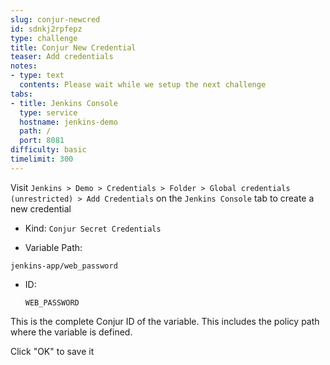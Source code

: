 ```yaml
---
slug: conjur-newcred
id: sdnkj2rpfepz
type: challenge
title: Conjur New Credential
teaser: Add credentials
notes:
- type: text
  contents: Please wait while we setup the next challenge
tabs:
- title: Jenkins Console
  type: service
  hostname: jenkins-demo
  path: /
  port: 8081
difficulty: basic
timelimit: 300
---
```

Visit `Jenkins > Demo > Credentials > Folder > Global credentials (unrestricted) > Add Credentials` on the `Jenkins Console` tab to create a new credential

-  Kind: `Conjur Secret Credentials`

-  Variable Path:

  ```text
  jenkins-app/web_password
  ```

- ID:
  ```text
  WEB_PASSWORD
  ```

This is the complete Conjur ID of the variable. This includes the policy path where the variable is defined.

Click "OK" to save it
